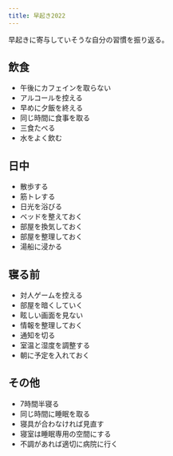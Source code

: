 ```yaml
---
title: 早起き2022
---
```

早起きに寄与していそうな自分の習慣を振り返る。

飲食
--

*   午後にカフェインを取らない
*   アルコールを控える
*   早めに夕飯を終える
*   同じ時間に食事を取る
*   三食たべる
*   水をよく飲む

日中
--

*   散歩する
*   筋トレする
*   日光を浴びる
*   ベッドを整えておく
*   部屋を換気しておく
*   部屋を整理しておく
*   湯船に浸かる

寝る前
---

*   対人ゲームを控える
*   部屋を暗くしていく
*   眩しい画面を見ない
*   情報を整理しておく
*   通知を切る
*   室温と湿度を調整する
*   朝に予定を入れておく

その他
---

*   7時間半寝る
*   同じ時間に睡眠を取る
*   寝具が合わなければ見直す
*   寝室は睡眠専用の空間にする
*   不調があれば適切に病院に行く
